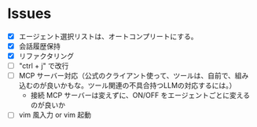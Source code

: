 # Issues

- [x] エージェント選択リストは、オートコンプリートにする。
- [x] 会話履歴保持
- [x] リファクタリング
- [ ] "ctrl + j" で改行
- [ ] MCP サーバー対応（公式のクライアント使って、ツールは、自前で、組み込むのが良いかもな。ツール関連の不具合持つLLMの対応するには。）
    - 接続 MCP サーバーは変えずに、ON/OFF をエージェントごとに変えるのが良いか
- [ ] vim 風入力 or vim 起動
